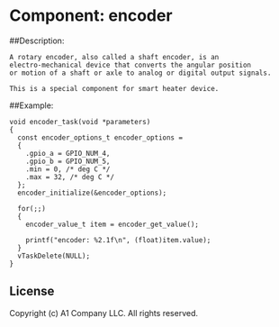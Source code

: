 # Component: encoder

##Description:

    A rotary encoder, also called a shaft encoder, is an
    electro-mechanical device that converts the angular position
    or motion of a shaft or axle to analog or digital output signals.

    This is a special component for smart heater device.

##Example:

    void encoder_task(void *parameters)
    {
      const encoder_options_t encoder_options =
      {
        .gpio_a = GPIO_NUM_4,
        .gpio_b = GPIO_NUM_5,
        .min = 0, /* deg C */
        .max = 32, /* deg C */
      };
      encoder_initialize(&encoder_options);

      for(;;)
      {
        encoder_value_t item = encoder_get_value();

        printf("encoder: %2.1f\n", (float)item.value);
      }
      vTaskDelete(NULL);
    }

## License

Copyright (c) A1 Company LLC. All rights reserved.